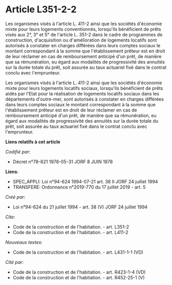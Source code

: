# Article L351-2-2

Les organismes visés à l'article L. 411-2 ainsi que les sociétés d'économie mixte pour leurs logements conventionnés,
lorsqu'ils bénéficient de prêts visés aux 2°, 3° et 5° de l'article L. 351-2 dans le cadre de programmes de construction,
d'acquisition ou d'amélioration de logements locatifs sont autorisés à constater en charges différées dans leurs comptes
sociaux le montant correspondant à la somme que l'établissement prêteur est en droit de leur réclamer en cas de remboursement
anticipé d'un prêt, de manière que sa rémunération, eu égard aux modalités de progressivité des annuités sur la durée totale
du prêt, soit assurée au taux actuariel fixé dans le contrat conclu avec l'emprunteur. 

Les organismes visés à l'article L. 411-2 ainsi que les sociétés d'économie mixte pour leurs logements locatifs sociaux,
lorsqu'ils bénéficient de prêts aidés par l'Etat pour la réalisation de logements locatifs sociaux dans les départements
d'outre-mer, sont autorisés à constater en charges différées dans leurs comptes sociaux le montant correspondant à la somme
que l'établissement prêteur est en droit de leur réclamer en cas de remboursement anticipé d'un prêt, de manière que sa
rémunération, eu égard aux modalités de progressivité des annuités sur la durée totale du prêt, soit assurée au taux
actuariel fixé dans le contrat conclu avec l'emprunteur.

**Liens relatifs à cet article**

_Codifié par_:

  - Décret n°78-621 1978-05-31 JORF 8 JUIN 1978

**Liens**:

  - SPEC_APPLI: Loi n°94-624 1994-07-21 art. 38 II JORF 24 juillet 1994
  - TRANSFERE: Ordonnance n°2019-770 du 17 juillet 2019 - art. 5

_Créé par_:

  - Loi n°94-624 du 21 juillet 1994 - art. 38 (V) JORF 24 juillet 1994

_Cite_:

  - Code de la construction et de l'habitation. - art. L351-2
  - Code de la construction et de l'habitation. - art. L411-2

_Nouveaux textes_:

  - Code de la construction et de l'habitation. - art. L431-1-1 (VD)

_Cité par_:

  - Code de la construction et de l'habitation. - art. R423-1-4 (VD)
  - Code de la construction et de l'habitation. - art. R452-25-1 (V)
